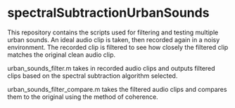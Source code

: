 # spectralSubtractionUrbanSounds

This repository contains the scripts used for filtering and testing multiple urban sounds. An ideal audio clip is taken, then recorded again in a noisy environment. The recorded clip is filtered to see how closely the filtered clip matches the original clean audio clip.

urban_sounds_filter.m takes in recorded audio clips and outputs filtered clips based on the spectral subtraction algorithm selected.

urban_sounds_filter_compare.m takes the filtered audio clips and compares them to the original using the method of coherence.
